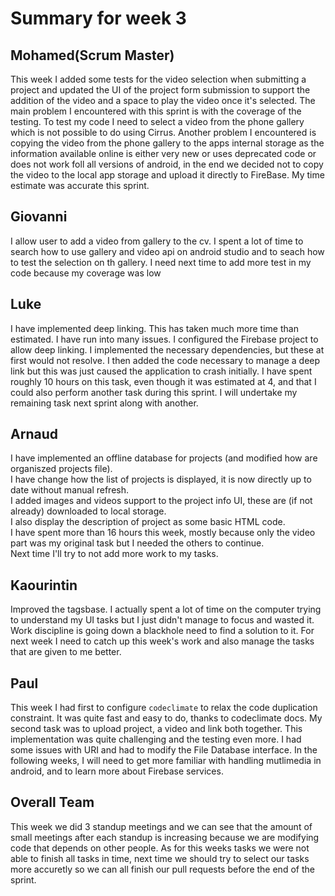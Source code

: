 # Summary for week 3

## Mohamed(Scrum Master)
This week I added some tests for the video selection when submitting a project and updated the UI of the project form submission to support the addition of the video and a space to play the video once it's selected. The main problem I encountered with this sprint is with the coverage of the testing. To test my code I need to select a video from the phone gallery which is not possible to do using Cirrus. Another problem I encountered is copying the video from the phone gallery to the apps internal storage as the information available online is either very new or uses deprecated code or does not work foll all versions of android, in the end we decided not to copy the video to the local app storage and upload it directly to FireBase. My time estimate was accurate this sprint.
## Giovanni
I allow user to add a video from gallery to the cv. I spent a lot of time to search how to use gallery and video api on android studio and to seach how to test the selection on th
gallery. I need next time to add more test in my code because my coverage was low

## Luke 
I have implemented deep linking. This has taken much more time than estimated. I have run into many issues. I configured the Firebase project to allow deep linking. I implemented the necessary dependencies, but these at first would not resolve. I then added the code necessary to manage a deep link but this was just caused the application to crash initially. I have spent roughly 10 hours on this task, even though it was estimated at 4, and that I could also perform another task during this sprint. I will undertake my remaining task next sprint along with another.

## Arnaud
I have implemented an offline database for projects (and modified how are organiszed projects file).  
I have change how the list of projects is displayed, it is now directly up to date without manual refresh.  
I added images and videos support to the project info UI, these are (if not already) downloaded to local storage.  
I also display the description of project as some basic HTML code.  
I have spent more than 16 hours this week, mostly because only the video part was my original task but I needed the others to continue.  
Next time I'll try to not add more work to my tasks.

## Kaourintin 
Improved the tagsbase. I actually spent a lot of time on the computer trying to understand my UI tasks but I just didn't manage to focus and wasted it. Work discipline is going down a blackhole need to find a solution to it. For next week I need to catch up this week's work and also manage the tasks that are given to me better. 

## Paul
This week I had first to configure `codeclimate` to relax the code duplication constraint. It was quite fast and easy to do, thanks to codeclimate docs.
My second task was to upload project, a video and link both together. This implementation was quite challenging and the testing even more. I had some issues with URI and had to modify the File Database interface.
In the following weeks, I will need to get more familiar with handling mutlimedia in android, and to learn more about Firebase services.

## Overall Team
This week we did 3 standup meetings and we can see that the amount of small meetings after each standup is increasing because we are modifying code that depends on other people. As for this weeks tasks we were not able to finish all tasks in time, next time we should try to select our tasks more accuretly so we can all finish our pull requests before the end of the sprint.
